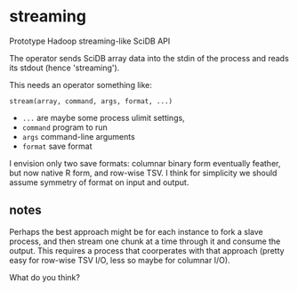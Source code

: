 # streaming
Prototype Hadoop streaming-like SciDB API

The operator sends SciDB array data into the stdin of the process and reads its
stdout (hence 'streaming').

This needs an operator something like:
```
stream(array, command, args, format, ...)
```
- `...` are maybe some process ulimit settings,
- `command` program to run
- `args` command-line arguments
- `format` save format

I envision only two save formats: columnar binary form eventually feather, but
now native R form, and row-wise TSV. I think for simplicity we should assume
symmetry of format on input and output.

## notes

Perhaps the best approach might be for each instance to fork a slave process,
and then stream one chunk at a time through it and consume the output. This
requires a process that coorperates with that approach (pretty easy for
row-wise TSV I/O, less so maybe for columnar I/O).

What do you think?
